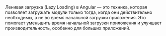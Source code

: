 
Ленивая загрузка (Lazy Loading) в Angular — это техника, которая позволяет загружать модули только тогда, когда они действительно необходимы, а не во время начальной загрузки приложения. Это помогает уменьшить время начальной загрузки приложения и улучшает производительность, особенно для больших приложений.